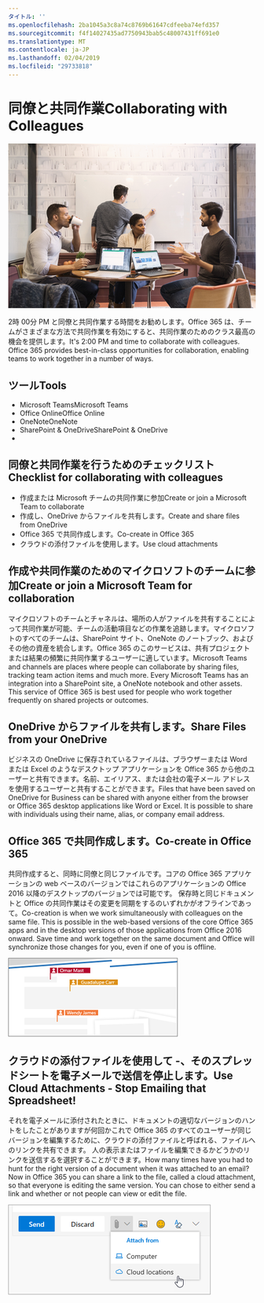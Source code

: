 ```yaml
---
タイトル: ''
ms.openlocfilehash: 2ba1045a3c8a74c8769b61647cdfeeba74efd357
ms.sourcegitcommit: f4f14027435ad7750943bab5c48007431ff691e0
ms.translationtype: MT
ms.contentlocale: ja-JP
ms.lasthandoff: 02/04/2019
ms.locfileid: "29733818"
---
```

# <a name="collaborating-with-colleagues"></a><span data-ttu-id="7ccbf-102">同僚と共同作業</span><span class="sxs-lookup"><span data-stu-id="7ccbf-102">Collaborating with Colleagues</span></span>

![ビジュアル通勤します。](media/ditl_collab.png)

<span data-ttu-id="7ccbf-p101">2時 00分 PM と同僚と共同作業する時間をお勧めします。Office 365 は、チームがさまざまな方法で共同作業を有効にすると、共同作業のためのクラス最高の機会を提供します。</span><span class="sxs-lookup"><span data-stu-id="7ccbf-p101">It's 2:00 PM and time to collaborate with colleagues. Office 365 provides best-in-class opportunities for collaboration, enabling teams to work together in a number of ways.</span></span> 

## <a name="tools"></a><span data-ttu-id="7ccbf-106">ツール</span><span class="sxs-lookup"><span data-stu-id="7ccbf-106">Tools</span></span>
- <span data-ttu-id="7ccbf-107">Microsoft Teams</span><span class="sxs-lookup"><span data-stu-id="7ccbf-107">Microsoft Teams</span></span>
- <span data-ttu-id="7ccbf-108">Office Online</span><span class="sxs-lookup"><span data-stu-id="7ccbf-108">Office Online</span></span>
- <span data-ttu-id="7ccbf-109">OneNote</span><span class="sxs-lookup"><span data-stu-id="7ccbf-109">OneNote</span></span>
- <span data-ttu-id="7ccbf-110">SharePoint & OneDrive</span><span class="sxs-lookup"><span data-stu-id="7ccbf-110">SharePoint & OneDrive</span></span>
- 
## <a name="checklist-for-collaborating-with-colleagues"></a><span data-ttu-id="7ccbf-111">同僚と共同作業を行うためのチェックリスト</span><span class="sxs-lookup"><span data-stu-id="7ccbf-111">Checklist for collaborating with colleagues</span></span>
- <span data-ttu-id="7ccbf-112">作成または Microsoft チームの共同作業に参加</span><span class="sxs-lookup"><span data-stu-id="7ccbf-112">Create or join a Microsoft Team to collaborate</span></span>
- <span data-ttu-id="7ccbf-113">作成し、OneDrive からファイルを共有します。</span><span class="sxs-lookup"><span data-stu-id="7ccbf-113">Create and share files from OneDrive</span></span> 
- <span data-ttu-id="7ccbf-114">Office 365 で共同作成します。</span><span class="sxs-lookup"><span data-stu-id="7ccbf-114">Co-create in Office 365</span></span> 
- <span data-ttu-id="7ccbf-115">クラウドの添付ファイルを使用します。</span><span class="sxs-lookup"><span data-stu-id="7ccbf-115">Use cloud attachments</span></span>

## <a name="create-or-join-a-microsoft-team-for-collaboration"></a><span data-ttu-id="7ccbf-116">作成や共同作業のためのマイクロソフトのチームに参加</span><span class="sxs-lookup"><span data-stu-id="7ccbf-116">Create or join a Microsoft Team for collaboration</span></span>

<span data-ttu-id="7ccbf-p102">マイクロソフトのチームとチャネルは、場所の人がファイルを共有することによって共同作業が可能、チームの活動項目などの作業を追跡します。マイクロソフトのすべてのチームは、SharePoint サイト、OneNote のノートブック、およびその他の資産を統合します。Office 365 のこのサービスは、共有プロジェクトまたは結果の頻繁に共同作業するユーザーに適しています。</span><span class="sxs-lookup"><span data-stu-id="7ccbf-p102">Microsoft Teams and channels are places where people can collaborate by sharing files, tracking team action items and much more. Every Microsoft Teams has an integration into a SharePoint site, a OneNote notebook and other assets. This service of Office 365 is best used for people who work together frequently on shared projects or outcomes.</span></span> 

## <a name="share-files-from-your-onedrive"></a><span data-ttu-id="7ccbf-120">OneDrive からファイルを共有します。</span><span class="sxs-lookup"><span data-stu-id="7ccbf-120">Share Files from your OneDrive</span></span>
<span data-ttu-id="7ccbf-p103">ビジネスの OneDrive に保存されているファイルは、ブラウザーまたは Word または Excel のようなデスクトップ アプリケーションを Office 365 から他のユーザーと共有できます。名前、エイリアス、または会社の電子メール アドレスを使用するユーザーと共有することができます。</span><span class="sxs-lookup"><span data-stu-id="7ccbf-p103">Files that have been saved on OneDrive for Business can be shared with anyone either from the browser or Office 365 desktop applications like Word or Excel. It is possible to share with individuals using their name, alias, or company email address.</span></span> 

## <a name="co-create-in-office-365"></a><span data-ttu-id="7ccbf-123">Office 365 で共同作成します。</span><span class="sxs-lookup"><span data-stu-id="7ccbf-123">Co-create in Office 365</span></span>
<span data-ttu-id="7ccbf-p104">共同作成すると、同時に同僚と同じファイルです。コアの Office 365 アプリケーションの web ベースのバージョンではこれらのアプリケーションの Office 2016 以降のデスクトップのバージョンでは可能です。 保存時と同じドキュメントと Office の共同作業はその変更を同期をするのいずれかがオフラインであって。</span><span class="sxs-lookup"><span data-stu-id="7ccbf-p104">Co-creation is when we work simultaneously with colleagues on the same file. This is possible in the web-based versions of the core Office 365 apps and in the desktop versions of those applications from Office 2016 onward.  Save time and work together on the same document and Office will synchronize those changes for you, even if one of you is offline.</span></span> 

![Word で Co の著者](media/ditl_coauth.png)

## <a name="use-cloud-attachments---stop-emailing-that-spreadsheet"></a><span data-ttu-id="7ccbf-128">クラウドの添付ファイルを使用して -、そのスプレッドシートを電子メールで送信を停止します。</span><span class="sxs-lookup"><span data-stu-id="7ccbf-128">Use Cloud Attachments - Stop Emailing that Spreadsheet!</span></span>
<span data-ttu-id="7ccbf-p105">それを電子メールに添付されたときに、ドキュメントの適切なバージョンのハントをしたことがありますが何回かこれで Office 365 のすべてのユーザーが同じバージョンを編集するために、クラウドの添付ファイルと呼ばれる、ファイルへのリンクを共有できます。 人の表示またはファイルを編集できるかどうかのリンクを送信するを選択することができます。</span><span class="sxs-lookup"><span data-stu-id="7ccbf-p105">How many times have you had to hunt for the right version of a document when it was attached to an email? Now in Office 365 you can share a link to the file, called a cloud attachment, so that everyone is editing the same version.  You can chose to either send a link and whether or not people can view or edit the file.</span></span> 

![クラウドの添付ファイル](media/ditl_cloudattach.png)

